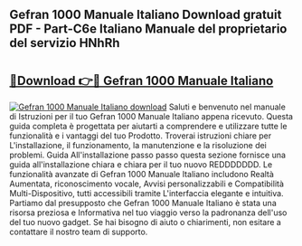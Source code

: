 ## Gefran 1000 Manuale Italiano Download gratuit PDF - Part-C6e Italiano Manuale del proprietario del servizio HNhRh

# <h2><a href="http://dfgbfg7.blite.top/?on=Gefran+1000+Manuale+Italiano">🔗Download 👉🔴 Gefran 1000 Manuale Italiano</a></h2>

[![Gefran 1000 Manuale Italiano download](https://i.imgur.com/lujVjoI.png)](http://dfgbfg7.blite.top/?on=Gefran+1000+Manuale+Italiano)
Saluti e benvenuto nel manuale di Istruzioni per il tuo Gefran 1000 Manuale Italiano appena ricevuto. Questa guida completa è progettata per aiutarti a comprendere e utilizzare tutte le funzionalità e i vantaggi del tuo Prodotto. Troverai istruzioni chiare per L'installazione, il funzionamento, la manutenzione e la risoluzione dei problemi. Guida All'installazione passo passo questa sezione fornisce una guida all'installazione chiara e chiara per il tuo nuovo REDDDDDDD. Le funzionalità avanzate di Gefran 1000 Manuale Italiano includono Realtà Aumentata, riconoscimento vocale, Avvisi personalizzabili e Compatibilità Multi-Dispositivo, tutti accessibili tramite L'interfaccia elegante e intuitiva. Partiamo dal presupposto che Gefran 1000 Manuale Italiano è stata una risorsa preziosa e Informativa nel tuo viaggio verso la padronanza dell'uso del tuo nuovo gadget. Se hai bisogno di aiuto o chiarimenti, non esitare a contattare il nostro team di supporto.
